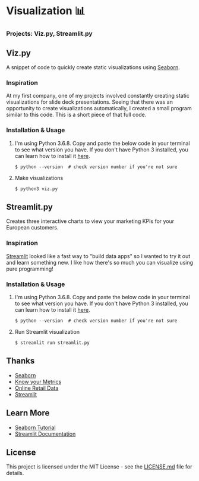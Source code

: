 # Visualization 📊
### Projects: Viz.py, Streamlit.py

## Viz.py
A snippet of code to quickly create static visualizations using [Seaborn](https://seaborn.pydata.org/index.html).

### Inspiration
At my first company, one of my projects involved constantly creating static visualizations for slide deck presentations. Seeing that there was an opportunity to create visualizations automatically, I created a small program similar to this code. This is a short piece of that full code.

### Installation & Usage
1. I'm using Python 3.6.8. Copy and paste the below code in your terminal to see what version you have. If you don't have Python 3 installed, you can learn how to install it [here](https://realpython.com/installing-python).

    `$ python --version  # check version number if you're not sure`

2. Make visualizations

    `$ python3 viz.py`

   
## Streamlit.py
Creates three interactive charts to view your marketing KPIs for your European customers.

### Inspiration
[Streamlit](https://www.streamlit.io/) looked like a fast way to "build data apps" so I wanted to try it out and learn something new. I like how there's so much you can visualize using pure programming!

### Installation & Usage
1. I'm using Python 3.6.8. Copy and paste the below code in your terminal to see what version you have. If you don't have Python 3 installed, you can learn how to install it [here](https://realpython.com/installing-python).

    `$ python --version  # check version number if you're not sure`

2. Run Streamlit visualization

    `$ streamlit run streamlit.py`

## Thanks
* [Seaborn](https://seaborn.pydata.org/index.html)
* [Know your Metrics](https://towardsdatascience.com/data-driven-growth-with-python-part-1-know-your-metrics-812781e66a5b)
* [Online Retail Data](https://www.kaggle.com/vijayuv/onlineretail)
* [Streamlit](https://www.streamlit.io/)

## Learn More
* [Seaborn Tutorial](https://elitedatascience.com/python-seaborn-tutorial)
* [Streamlit Documentation](https://docs.streamlit.io/en/stable/)

## License
This project is licensed under the MIT License - see the [LICENSE.md]() file for details.
